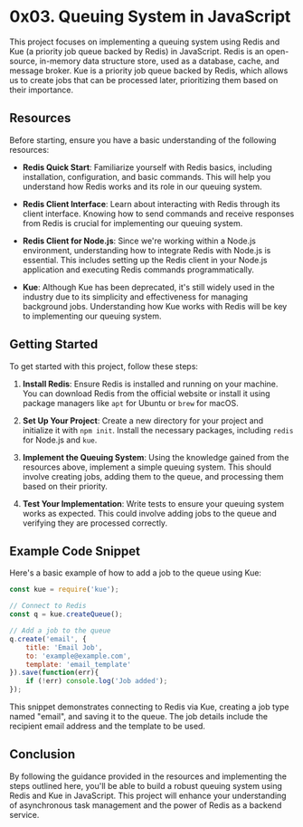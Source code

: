 # 0x03. Queuing System in JavaScript

This project focuses on implementing a queuing system using Redis and Kue (a priority job queue backed by Redis) in JavaScript. Redis is an open-source, in-memory data structure store, used as a database, cache, and message broker. Kue is a priority job queue backed by Redis, which allows us to create jobs that can be processed later, prioritizing them based on their importance.

## Resources

Before starting, ensure you have a basic understanding of the following resources:

- **Redis Quick Start**: Familiarize yourself with Redis basics, including installation, configuration, and basic commands. This will help you understand how Redis works and its role in our queuing system.
  
- **Redis Client Interface**: Learn about interacting with Redis through its client interface. Knowing how to send commands and receive responses from Redis is crucial for implementing our queuing system.
  
- **Redis Client for Node.js**: Since we're working within a Node.js environment, understanding how to integrate Redis with Node.js is essential. This includes setting up the Redis client in your Node.js application and executing Redis commands programmatically.
  
- **Kue**: Although Kue has been deprecated, it's still widely used in the industry due to its simplicity and effectiveness for managing background jobs. Understanding how Kue works with Redis will be key to implementing our queuing system.

## Getting Started

To get started with this project, follow these steps:

1. **Install Redis**: Ensure Redis is installed and running on your machine. You can download Redis from the official website or install it using package managers like `apt` for Ubuntu or `brew` for macOS.

2. **Set Up Your Project**: Create a new directory for your project and initialize it with `npm init`. Install the necessary packages, including `redis` for Node.js and `kue`.

3. **Implement the Queuing System**: Using the knowledge gained from the resources above, implement a simple queuing system. This should involve creating jobs, adding them to the queue, and processing them based on their priority.

4. **Test Your Implementation**: Write tests to ensure your queuing system works as expected. This could involve adding jobs to the queue and verifying they are processed correctly.

## Example Code Snippet

Here's a basic example of how to add a job to the queue using Kue:

```javascript
const kue = require('kue');

// Connect to Redis
const q = kue.createQueue();

// Add a job to the queue
q.create('email', {
    title: 'Email Job',
    to: 'example@example.com',
    template: 'email_template'
}).save(function(err){
    if (!err) console.log('Job added');
});
```

This snippet demonstrates connecting to Redis via Kue, creating a job type named "email", and saving it to the queue. The job details include the recipient email address and the template to be used.

## Conclusion

By following the guidance provided in the resources and implementing the steps outlined here, you'll be able to build a robust queuing system using Redis and Kue in JavaScript. This project will enhance your understanding of asynchronous task management and the power of Redis as a backend service.
